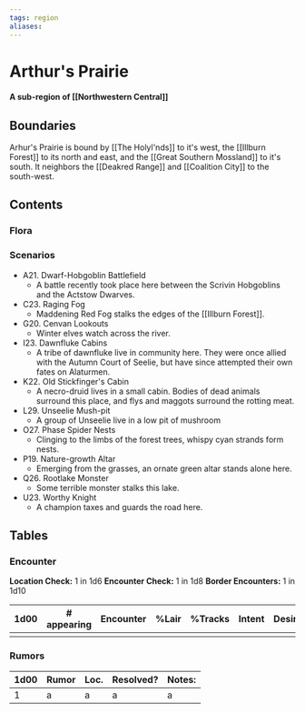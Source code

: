 ```yaml
---
tags: region
aliases:
---
```

# Arthur's Prairie
#### A sub-region of [[Northwestern Central]]
## Boundaries
Arhur's Prairie is bound by [[The Holyl'nds]] to it's west, the [[Illburn Forest]] to its north and east, and the [[Great Southern Mossland]] to it's south. It neighbors the [[Deakred Range]] and [[Coalition City]] to the south-west. 

## Contents
### Flora
### Scenarios
- A21. Dwarf-Hobgoblin Battlefield
	- A battle recently took place here between the Scrivin Hobgoblins and the Actstow Dwarves.
- C23. Raging Fog
	- Maddening Red Fog stalks the edges of the [[Illburn Forest]].
- G20. Cenvan Lookouts
	- Winter elves watch across the river.
- I23. Dawnfluke Cabins
	- A tribe of dawnfluke live in community here. They were once allied with the Autumn Court of Seelie, but have since attempted their own fates on Alaturmen.
- K22. Old Stickfinger's Cabin
	- A necro-druid lives in a small cabin. Bodies of dead animals surround this place, and flys and maggots surround the rotting meat.
- L29. Unseelie Mush-pit
	- A group of Unseelie live in a low pit of mushroom
- O27. Phase Spider Nests
	- Clinging to the limbs of the forest trees, whispy cyan strands form nests.
- P19. Nature-growth Altar
	- Emerging from the grasses, an ornate green altar stands alone here.
- Q26. Rootlake Monster
	- Some terrible monster stalks this lake.
- U23. Worthy Knight
	- A champion taxes and guards the road here.

## Tables
### Encounter
**Location Check:** 1 in 1d6
**Encounter Check:** 1 in 1d8
**Border Encounters:** 1 in 1d10

| 1d00 | # appearing | Encounter | %Lair | %Tracks | Intent | Desire |
| ---- | ----------- | --------- | ----- | ------- | ------ | ------ |
|      |             |           |       |         |        |        |

### Rumors
| 1d00 | Rumor | Loc. | Resolved? | Notes: |
|------|-------|------|-----------|--------|
| 1    | a     | a    | a         | a      |
